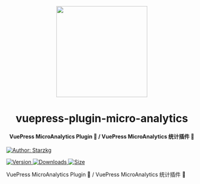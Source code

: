 <!-- markdownlint-disable -->
<p align="center">
  <img width="240" src="https://vuepress-star.shentuzhigang.cn/images/hero.png" style="text-align: center;"/>
</p>
<h1 align="center">vuepress-plugin-micro-analytics</h1>
<h4 align="center">VuePress MicroAnalytics Plugin 📄 / VuePress MicroAnalytics 统计插件 📄</h4>

[![Author: Starzkg](https://img.shields.io/badge/Author-Starzkg-blue.svg?style=for-the-badge)](https://shentuzhigang.cn)

<!-- markdownlint-restore -->

[![Version](https://img.shields.io/npm/v/@starzkg/vuepress-plugin-micro-analytics.svg?style=flat-square&logo=npm) ![Downloads](https://img.shields.io/npm/dm/@starzkg/vuepress-plugin-micro-analytics.svg?style=flat-square&logo=npm) ![Size](https://img.shields.io/bundlephobia/min/@starzkg/vuepress-plugin-micro-analytics?style=flat-square&logo=npm)](https://www.npmjs.com/package/@starzkg/vuepress-plugin-micro-analytics)

VuePress MicroAnalytics Plugin 📄 / VuePress MicroAnalytics 统计插件 📄
